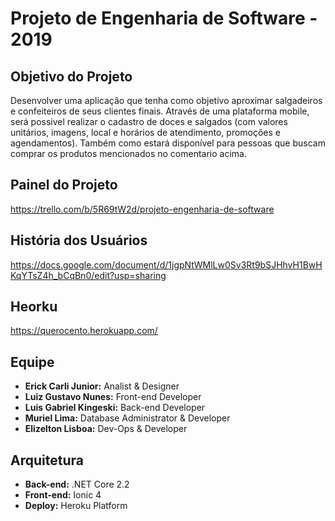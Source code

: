 # Projeto de Engenharia de Software - 2019

**Objetivo do Projeto**
--------------------------
Desenvolver uma aplicação que tenha como objetivo aproximar salgadeiros e confeiteiros de seus clientes finais.
Através de uma plataforma mobile, será possivel realizar o cadastro de doces e salgados (com valores unitários, imagens, local e horários de atendimento, promoções e agendamentos). Também como estará disponível para pessoas que buscam comprar os produtos mencionados no comentario acima.

**Painel do Projeto**
--------------------------
https://trello.com/b/5R69tW2d/projeto-engenharia-de-software

**História dos Usuários**
--------------------------
https://docs.google.com/document/d/1jgpNtWMlLw0Sv3Rt9bSJHhvH1BwHKqYTsZ4h_bCqBn0/edit?usp=sharing
 
**Heorku**
--------------------------
https://querocento.herokuapp.com/
 
**Equipe**
--------------------------
 * __Erick Carli Junior:__ Analist & Designer
 * __Luiz Gustavo Nunes:__ Front-end Developer
 * __Luis Gabriel Kingeski:__ Back-end Developer
 * __Muriel Lima:__ Database Administrator & Developer
 * __Elizelton Lisboa:__ Dev-Ops & Developer

**Arquitetura**
--------------------------
* __Back-end:__ .NET Core 2.2
* __Front-end:__ Ionic 4
* __Deploy:__ Heroku Platform
